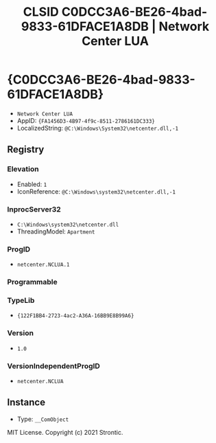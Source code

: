 ﻿---
title: "CLSID C0DCC3A6-BE26-4bad-9833-61DFACE1A8DB | Network Center LUA"
excerpt: What is COM-Object CLSID C0DCC3A6-BE26-4bad-9833-61DFACE1A8DB?
---

# {C0DCC3A6-BE26-4bad-9833-61DFACE1A8DB}

* `Network Center LUA`
* AppID: `{FA1456D3-4B97-4f9c-8511-2786161DC333}`
* LocalizedString: `@C:\Windows\System32\netcenter.dll,-1`

## Registry


### Elevation

* Enabled: `1`
* IconReference: `@C:\Windows\system32\netcenter.dll,-1`

### InprocServer32

* `C:\Windows\system32\netcenter.dll`
* ThreadingModel: `Apartment`

### ProgID

* `netcenter.NCLUA.1`

### Programmable


### TypeLib

* `{122F1BB4-2723-4ac2-A36A-16BB9E8B99A6}`

### Version

* `1.0`

### VersionIndependentProgID

* `netcenter.NCLUA`

## Instance

* Type: `__ComObject`

MIT License. Copyright (c) 2021 Strontic.


